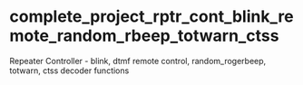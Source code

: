 # complete_project_rptr_cont_blink_remote_random_rbeep_totwarn_ctss
Repeater Controller - blink, dtmf remote control, random_rogerbeep, totwarn, ctss decoder functions
